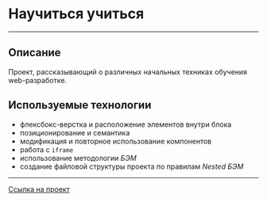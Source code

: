# Научиться учиться
---
## Описание
Проект, рассказывающий о различных начальных техниках обучения web-разработке.

## Используемые технологии
- флексбокс-верстка и расположение элементов внутри блока
- позиционирование и семантика
- модификация и повторное использование компонентов
- работа с `iframe`
- использование методологии *БЭМ*
- создание файловой структуры проекта по правилам *Nested БЭМ*

---
[Ссылка на проект](https://nekitcudder.github.io/how-to-learn/)
